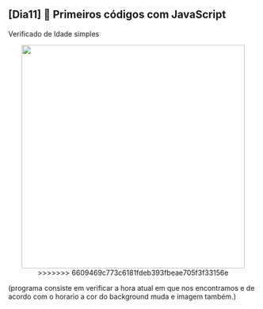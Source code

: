 ## [Dia11] 👾 Primeiros códigos com JavaScript

Verificado de Idade simples

<div align="center">
  <img height="450em" src="https://user-images.githubusercontent.com/99842806/162641939-6ad6328c-06a6-4f89-8195-6fc522a557a5.gif"/>
>>>>>>> 6609469c773c6181fdeb393fbeae705f3f33156e
</div>

(programa consiste em verificar a hora atual em que nos encontramos e de acordo com o horario a cor do background muda e imagem também.)

